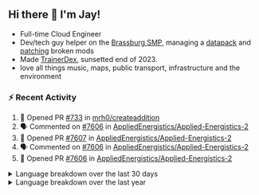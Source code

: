 ## Hi there 👋 I'm Jay!
- Full-time Cloud Engineer
- Dev/tech guy helper on the [Brassburg SMP](https://www.minecraftiplist.com/server/BrassburgACreateModServer1.19.2-26937), managing a [datapack](https://github.com/TurnrDev/BrassburgDatapack) and [patching](https://github.com/mrh0/createaddition/pull/731) broken mods
- Made [TrainerDex](https://www.github.com/TrainerDex), sunsetted end of 2023.
- love all things music, maps, public transport, infrastructure and the environment

### :zap: Recent Activity

<!--START_SECTION:activity-->
1. 💪 Opened PR [#733](https://github.com/mrh0/createaddition/pull/733) in [mrh0/createaddition](https://github.com/mrh0/createaddition)
2. 🗣 Commented on [#7606](https://github.com/AppliedEnergistics/Applied-Energistics-2/pull/7606#issuecomment-1937726816) in [AppliedEnergistics/Applied-Energistics-2](https://github.com/AppliedEnergistics/Applied-Energistics-2)
3. 💪 Opened PR [#7607](https://github.com/AppliedEnergistics/Applied-Energistics-2/pull/7607) in [AppliedEnergistics/Applied-Energistics-2](https://github.com/AppliedEnergistics/Applied-Energistics-2)
4. 🗣 Commented on [#7606](https://github.com/AppliedEnergistics/Applied-Energistics-2/pull/7606#issuecomment-1937715622) in [AppliedEnergistics/Applied-Energistics-2](https://github.com/AppliedEnergistics/Applied-Energistics-2)
5. 💪 Opened PR [#7606](https://github.com/AppliedEnergistics/Applied-Energistics-2/pull/7606) in [AppliedEnergistics/Applied-Energistics-2](https://github.com/AppliedEnergistics/Applied-Energistics-2)
<!--END_SECTION:activity-->

<details>
  <summary>Language breakdown over the last 30 days</summary>
  
  [<img src="https://wakatime.com/share/@TurnrDev/4142a9ac-7325-4d2f-a2bb-ec199b5c798c.svg" alt="A graph showing a rundown of my languages used in the past 30 days. Unforunately, I am unable to autogen alt headers for this at the moment."/>](https://wakatime.com/@TurnrDev)
</details>

<details>
  <summary>Language breakdown over the last year</summary>
  
  [<img src="https://github-readme-stats.vercel.app/api/wakatime?username=TurnrDev&layout=compact" alt="A graph showing a rundown of my languages used in the past year. Unforunately, I am unable to autogen alt headers for this at the moment." />](https://wakatime.com/@TurnrDev)
</details>
